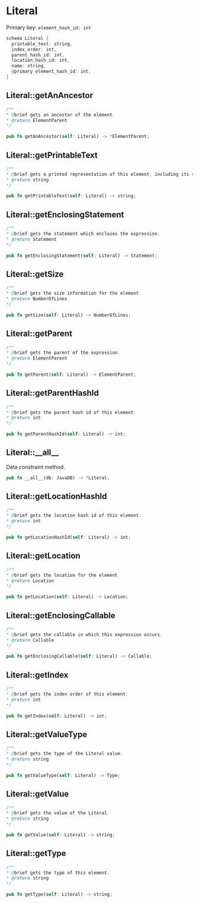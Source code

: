 # Literal

Primary key: `element_hash_id: int`

```rust
schema Literal {
  printable_text: string,
  index_order: int,
  parent_hash_id: int,
  location_hash_id: int,
  name: string,
  @primary element_hash_id: int,
}
```
## Literal::getAnAncestor

```java
/**
* @brief gets an ancestor of the element.
* @return ElementParent 
*/
```
```rust
pub fn getAnAncestor(self: Literal) -> *ElementParent;
```
## Literal::getPrintableText

```java
/**
* @brief gets a printed representation of this element, including its structure where applicable.
* @return string.
*/
```
```rust
pub fn getPrintableText(self: Literal) -> string;
```
## Literal::getEnclosingStatement

```java
/**
* @brief gets the statement which encloses the expression.
* @return Statement 
*/
```
```rust
pub fn getEnclosingStatement(self: Literal) -> Statement;
```
## Literal::getSize

```java
/**
* @brief gets the size information for the element.
* @return NumberOfLines
*/
```
```rust
pub fn getSize(self: Literal) -> NumberOfLines;
```
## Literal::getParent

```java
/**
* @brief gets the parent of the expression.
* @return ElementParent 
*/
```
```rust
pub fn getParent(self: Literal) -> ElementParent;
```
## Literal::getParentHashId

```java
/**
* @brief gets the parent hash id of this element.
* @return int
*/
```
```rust
pub fn getParentHashId(self: Literal) -> int;
```
## Literal::\_\_all\_\_

Data constraint method.

```rust
pub fn __all__(db: JavaDB) -> *Literal;
```
## Literal::getLocationHashId

```java
/**
* @brief gets the location hash id of this element.
* @return int
*/
```
```rust
pub fn getLocationHashId(self: Literal) -> int;
```
## Literal::getLocation

```java
/**
* @brief gets the location for the element.
* @return Location
*/
```
```rust
pub fn getLocation(self: Literal) -> Location;
```
## Literal::getEnclosingCallable

```java
/**
* @brief gets the callable in which this expression occurs.
* @return Callable 
*/
```
```rust
pub fn getEnclosingCallable(self: Literal) -> Callable;
```
## Literal::getIndex

```java
/**
* @brief gets the index order of this element.
* @return int
*/
```
```rust
pub fn getIndex(self: Literal) -> int;
```
## Literal::getValueType

```java
/**
* @brief gets the type of the Literal value.
* @return string
*/
```
```rust
pub fn getValueType(self: Literal) -> Type;
```
## Literal::getValue

```java
/**
* @brief gets the value of the Literal.
* @return string
*/
```
```rust
pub fn getValue(self: Literal) -> string;
```
## Literal::getType

```java
/**
* @brief gets the type of this element.
* @return string
*/
```
```rust
pub fn getType(self: Literal) -> string;
```
